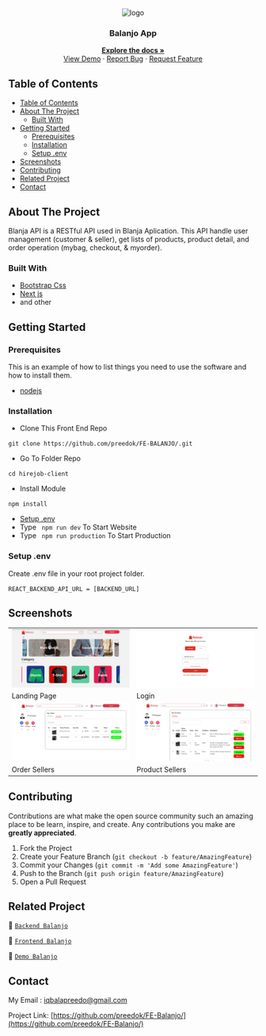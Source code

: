 <br />
<p align="center">
<div align="center">
  <img height="150" src="./src/assets/logo.svg" alt="logo" border="0"/>
</div>
  <h3 align="center">Balanjo App</h3>
  <p align="center">
    <a href="https://github.com/preedok/FE-BALANJO/"><strong>Explore the docs »</strong></a>
    <br />
    <a href="/">View Demo</a>
    ·
    <a href="/">Report Bug</a>
    ·
    <a href="/">Request Feature</a>
  </p>
</p>



<!-- TABLE OF CONTENTS -->
## Table of Contents

- [Table of Contents](#table-of-contents)
- [About The Project](#about-the-project)
  - [Built With](#built-with)
- [Getting Started](#getting-started)
  - [Prerequisites](#prerequisites)
  - [Installation](#installation)
  - [Setup .env](#setup-env)
- [Screenshots](#screenshots)
- [Contributing](#contributing)
- [Related Project](#related-project)
- [Contact](#contact)



<!-- ABOUT THE PROJECT -->
## About The Project

Blanja API is a RESTful API used in Blanja Aplication. This API handle user management (customer & seller), get lists of products, product detail, and order operation (mybag, checkout, & myorder).

### Built With

- [Bootstrap Css](https://getbootstrap.com/)
- [Next js](https://nextjs.org/)
- and other


<!-- GETTING STARTED -->
## Getting Started

### Prerequisites

This is an example of how to list things you need to use the software and how to install them.

* [nodejs](https://nodejs.org/en/download/)

### Installation

- Clone This Front End Repo
```
git clone https://github.com/preedok/FE-BALANJO/.git
```
- Go To Folder Repo
```
cd hirejob-client
```
- Install Module
```
npm install
```
- <a href="#setup-env">Setup .env</a>
- Type ` npm run dev` To Start Website
- Type ` npm run production` To Start Production

### Setup .env
Create .env file in your root project folder.
```
REACT_BACKEND_API_URL = [BACKEND_URL]
```

<!-- ROADMAP -->
## Screenshots

<table>
 <tr>
    <td><img width="350px" src="./docBalanjo/home.png"  border="0" border="0" alt="1" /></td>
    <td> <img width="350px" src="./docBalanjo/login.png"  border="0"  border="0"  alt="2" /></td>
  </tr>
   <tr>
    <td>Landing Page</td>
    <td>Login</td>
  </tr>

  <tr>
    <td><img width="350px" src="./docBalanjo/orderSeller.png"  border="0" border="0" alt="3" /> </td>
     <td><img width="350px" src="./docBalanjo/productSeller.png"  border="0" border="0" alt="4" /></td>
  </tr>
   <tr>
    <td>Order Sellers</td>
     <td>Product Sellers</td>
  </tr>
  
 
</table>



<!-- CONTRIBUTING -->
## Contributing

Contributions are what make the open source community such an amazing place to be learn, inspire, and create. Any contributions you make are **greatly appreciated**.

1. Fork the Project
2. Create your Feature Branch (`git checkout -b feature/AmazingFeature`)
3. Commit your Changes (`git commit -m 'Add some AmazingFeature'`)
4. Push to the Branch (`git push origin feature/AmazingFeature`)
5. Open a Pull Request



## Related Project
:rocket: [`Backend Balanjo`](https://github.com/preedok/BE-BALANJO/)

:rocket: [`Frontend Balanjo`](https://github.com/preedok/FE-BALANJO/)

:rocket: [`Demo Balanjo`](/)

<!-- CONTACT -->
## Contact

My Email : iqbalapreedo@gmail.com

Project Link: [https://github.com/preedok/FE-Balanjo/](https://github.com/preedok/FE-Balanjo/)

